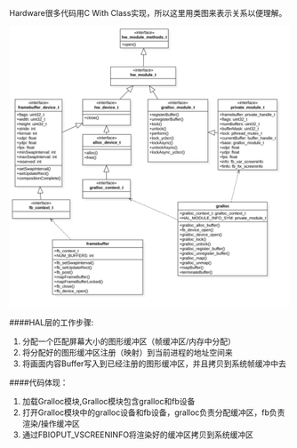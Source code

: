 Hardware很多代码用C With Class实现，所以这里用类图来表示关系以便理解。

![关系图](./imgs/Gralloc.png)

####HAL层的工作步骤:  
1. 分配一个匹配屏幕大小的图形缓冲区（帧缓冲区/内存中分配）
2. 将分配好的图形缓冲区注册（映射）到当前进程的地址空间来
3. 将画面内容Buffer写入到已经注册的图形缓冲区，并且拷贝到系统帧缓冲中去

####代码体现：
1. 加载Gralloc模块,Gralloc模块包含gralloc和fb设备
2. 打开Gralloc模块中的gralloc设备和fb设备，gralloc负责分配缓冲区，fb负责渲染/操作缓冲区
3. 通过FBIOPUT_VSCREENINFO将渲染好的缓冲区拷贝到系统缓冲区
